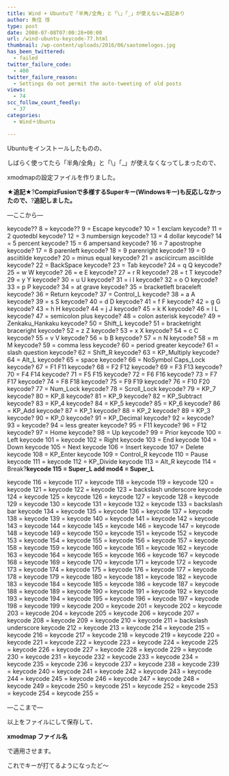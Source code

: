 ```yaml
---
title: Wind + Ubuntuで「半角/全角」と「\」「_」が使えない★追記あり
author: 魚住 惇
type: post
date: 2008-07-08T07:00:28+00:00
url: /wind-ubuntu-keycode-77.html
thumbnail: /wp-content/uploads/2016/06/saotomelogos.jpg
has_been_twittered:
  - failed
twitter_failure_code:
  - 400
twitter_failure_reason:
  - Settings do not permit the auto-tweeting of old posts
views:
  - 74
scc_follow_count_feedly:
  - 37
categories:
  - Wind＋Ubuntu

---
```

Ubuntuをインストールしたものの、

しばらく使ってたら「半角/全角」と「\」「_」が使えなくなってしまったので、

<!--more-->

xmodmapの設定ファイルを作りました。

**★追記★**?**CompizFusionで多様するSuperキー(Windowsキー)も反応しなかったので、**?**追記しました。**

&#8212;ここから&#8212;

keycode?? 8 = keycode?? 9 = Escape keycode? 10 = 1 exclam keycode? 11 = 2 quotedbl keycode? 12 = 3 numbersign keycode? 13 = 4 dollar keycode? 14 = 5 percent keycode? 15 = 6 ampersand keycode? 16 = 7 apostrophe keycode? 17 = 8 parenleft keycode? 18 = 9 parenright keycode? 19 = 0 asciitilde keycode? 20 = minus equal keycode? 21 = asciicircum asciitilde keycode? 22 = BackSpace keycode? 23 = Tab keycode? 24 = q Q keycode? 25 = w W keycode? 26 = e E keycode? 27 = r R keycode? 28 = t T keycode? 29 = y Y keycode? 30 = u U keycode? 31 = i I keycode? 32 = o O keycode? 33 = p P keycode? 34 = at grave keycode? 35 = bracketleft braceleft keycode? 36 = Return keycode? 37 = Control\_L keycode? 38 = a A keycode? 39 = s S keycode? 40 = d D keycode? 41 = f F keycode? 42 = g G keycode? 43 = h H keycode? 44 = j J keycode? 45 = k K keycode? 46 = l L keycode? 47 = semicolon plus keycode? 48 = colon asterisk keycode? 49 = Zenkaku\_Hankaku keycode? 50 = Shift\_L keycode? 51 = bracketright braceright keycode? 52 = z Z keycode? 53 = x X keycode? 54 = c C keycode? 55 = v V keycode? 56 = b B keycode? 57 = n N keycode? 58 = m M keycode? 59 = comma less keycode? 60 = period greater keycode? 61 = slash question keycode? 62 = Shift\_R keycode? 63 = KP\_Multiply keycode? 64 = Alt\_L keycode? 65 = space keycode? 66 = NoSymbol Caps\_Lock keycode? 67 = F1 F11 keycode? 68 = F2 F12 keycode? 69 = F3 F13 keycode? 70 = F4 F14 keycode? 71 = F5 F15 keycode? 72 = F6 F16 keycode? 73 = F7 F17 keycode? 74 = F8 F18 keycode? 75 = F9 F19 keycode? 76 = F10 F20 keycode? 77 = Num\_Lock keycode? 78 = Scroll\_Lock keycode? 79 = KP\_7 keycode? 80 = KP\_8 keycode? 81 = KP\_9 keycode? 82 = KP\_Subtract keycode? 83 = KP\_4 keycode? 84 = KP\_5 keycode? 85 = KP\_6 keycode? 86 = KP\_Add keycode? 87 = KP\_1 keycode? 88 = KP\_2 keycode? 89 = KP\_3 keycode? 90 = KP\_0 keycode? 91 = KP\_Decimal keycode? 92 = keycode? 93 = keycode? 94 = less greater keycode? 95 = F11 keycode? 96 = F12 keycode? 97 = Home keycode? 98 = Up keycode? 99 = Prior keycode 100 = Left keycode 101 = keycode 102 = Right keycode 103 = End keycode 104 = Down keycode 105 = Next keycode 106 = Insert keycode 107 = Delete keycode 108 = KP\_Enter keycode 109 = Control\_R keycode 110 = Pause keycode 111 = keycode 112 = KP\_Divide keycode 113 = Alt\_R keycode 114 = Break?**keycode 115 = Super\_L add mod4 = Super\_L**

keycode 116 = keycode 117 = keycode 118 = keycode 119 = keycode 120 = keycode 121 = keycode 122 = keycode 123 = backslash underscore keycode 124 = keycode 125 = keycode 126 = keycode 127 = keycode 128 = keycode 129 = keycode 130 = keycode 131 = keycode 132 = keycode 133 = backslash bar keycode 134 = keycode 135 = keycode 136 = keycode 137 = keycode 138 = keycode 139 = keycode 140 = keycode 141 = keycode 142 = keycode 143 = keycode 144 = keycode 145 = keycode 146 = keycode 147 = keycode 148 = keycode 149 = keycode 150 = keycode 151 = keycode 152 = keycode 153 = keycode 154 = keycode 155 = keycode 156 = keycode 157 = keycode 158 = keycode 159 = keycode 160 = keycode 161 = keycode 162 = keycode 163 = keycode 164 = keycode 165 = keycode 166 = keycode 167 = keycode 168 = keycode 169 = keycode 170 = keycode 171 = keycode 172 = keycode 173 = keycode 174 = keycode 175 = keycode 176 = keycode 177 = keycode 178 = keycode 179 = keycode 180 = keycode 181 = keycode 182 = keycode 183 = keycode 184 = keycode 185 = keycode 186 = keycode 187 = keycode 188 = keycode 189 = keycode 190 = keycode 191 = keycode 192 = keycode 193 = keycode 194 = keycode 195 = keycode 196 = keycode 197 = keycode 198 = keycode 199 = keycode 200 = keycode 201 = keycode 202 = keycode 203 = keycode 204 = keycode 205 = keycode 206 = keycode 207 = keycode 208 = keycode 209 = keycode 210 = keycode 211 = backslash underscore keycode 212 = keycode 213 = keycode 214 = keycode 215 = keycode 216 = keycode 217 = keycode 218 = keycode 219 = keycode 220 = keycode 221 = keycode 222 = keycode 223 = keycode 224 = keycode 225 = keycode 226 = keycode 227 = keycode 228 = keycode 229 = keycode 230 = keycode 231 = keycode 232 = keycode 233 = keycode 234 = keycode 235 = keycode 236 = keycode 237 = keycode 238 = keycode 239 = keycode 240 = keycode 241 = keycode 242 = keycode 243 = keycode 244 = keycode 245 = keycode 246 = keycode 247 = keycode 248 = keycode 249 = keycode 250 = keycode 251 = keycode 252 = keycode 253 = keycode 254 = keycode 255 =

&#8212;ここまで&#8212;

以上をファイルにして保存して、

**xmodmap ファイル名**

で適用させます。

これでキーが打てるようになったど〜